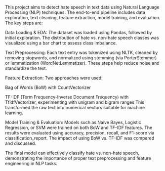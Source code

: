 This project aims to detect hate speech in text data using Natural Language Processing (NLP) techniques. The end-to-end pipeline includes data exploration, text cleaning, feature extraction, model training, and evaluation. The key steps are:

Data Loading & EDA:
The dataset was loaded using Pandas, followed by initial exploration. The distribution of hate vs. non-hate speech classes was visualized using a bar chart to assess class imbalance.

Text Preprocessing:
Each text entry was tokenized using NLTK, cleaned by removing stopwords, and normalized using stemming (via PorterStemmer) or lemmatization (WordNetLemmatizer). These steps help reduce noise and standardize the text.

Feature Extraction:
Two approaches were used:

Bag of Words (BoW) with CountVectorizer

TF-IDF (Term Frequency-Inverse Document Frequency) with TfidfVectorizer, experimenting with unigram and bigram ranges
This transformed the raw text into numerical vectors suitable for machine learning.

Model Training & Evaluation:
Models such as Naive Bayes, Logistic Regression, or SVM were trained on both BoW and TF-IDF features. The results were evaluated using accuracy, precision, recall, and F1-score via classification_report. The impact of using BoW vs. TF-IDF was compared and discussed.

The final model can effectively classify hate vs. non-hate speech, demonstrating the importance of proper text preprocessing and feature engineering in NLP tasks.